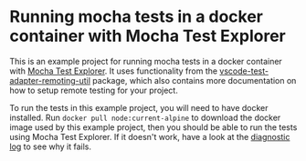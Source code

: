 # Running mocha tests in a docker container with Mocha Test Explorer

This is an example project for running mocha tests in a docker container with
[Mocha Test Explorer](https://marketplace.visualstudio.com/items?itemName=hbenl.vscode-mocha-test-adapter).
It uses functionality from the
[vscode-test-adapter-remoting-util](https://github.com/hbenl/vscode-test-adapter-remoting-util)
package, which also contains more documentation on how to setup remote testing for your project.

To run the tests in this example project, you will need to have docker installed.
Run `docker pull node:current-alpine` to download the docker image used by this example project,
then you should be able to run the tests using Mocha Test Explorer.
If it doesn't work, have a look at the
[diagnostic log](https://marketplace.visualstudio.com/items?itemName=hbenl.vscode-mocha-test-adapter#user-content-troubleshooting)
to see why it fails.
